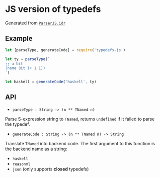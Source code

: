 # JS version of typedefs

Generated from [`ParserJS.idr`](https://github.com/typedefs/typedefs/blob/master/parser.js/ParserJS.idr)

## Example

```js
let {parseType, generateCode} = require('typedefs-js')

let ty = parseType(`
;; a bit
(name Bit (+ 1 1))
`)

let haskell = generateCode('haskell', ty)
```

## API

- `parseType : String -> (n ** TNamed n)`

Parse S-expression string to `TNamed`, returns `undefined` if it failed to parse the typedef.

- `generateCode : String -> (n ** TNamed n) -> String`

Translate `TNamed` into backend code. The first argument to this function is the backend name as a string:

- `haskell`
- `reasonml`
- `json` (only supports **closed** typedefs)